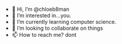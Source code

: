 - 👋 Hi, I’m @chloeb8man
- 👀 I’m interested in...you.
- 🌱 I’m currently learning computer science.
- 💞️ I’m looking to collaborate on things
- 📫 How to reach me? dont

<!---
chloeb8man/chloeb8man is a ✨ special ✨ repository because its `README.md` (this file) appears on your GitHub profile.
You can click the Preview link to take a look at your changes.
--->
